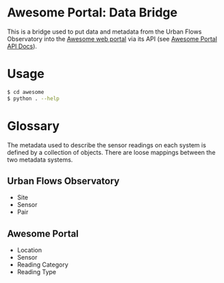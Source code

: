 # Awesome Portal: Data Bridge

This is a bridge used to put data and metadata from the Urban Flows Observatory into the [Awesome web portal](https://ufportal.clients.builtonawesomeness.co.uk/) via its API (see [Awesome Portal API Docs](https://ufapidocs.clients.builtonawesomeness.co.uk/)).

# Usage

```bash
$ cd awesome
$ python . --help
```

# Glossary

The metadata used to describe the sensor readings on each system is defined by a collection of objects. There are loose mappings between the two metadata systems.

## Urban Flows Observatory

* Site
* Sensor
* Pair

## Awesome Portal

* Location
* Sensor
* Reading Category
* Reading Type